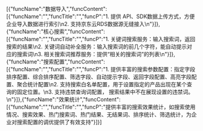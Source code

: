 [{"funcName":"数据导入","funcContent":[{"funcName":"","funcTitle":"","funcP":"1. 提供 API、SDK数据上传方式，方便企业导入数据进行索引\n2. 支持京东云RDS数据源无缝接入\n"}]},{"funcName":"核心搜索","funcContent":[{"funcName":"","funcTitle":"","funcP":"1. 关键词搜索服务：输入搜索词，返回搜索的结果\n2. 关键词自动补全服务：输入搜索词的前几个字符，能自动提示对应的搜索词\n3. 相关搜索词推荐服务：提供“相关的搜索词”的列表\n"}]},{"funcName":"搜索配置","funcContent":[{"funcName":"","funcTitle":"","funcP":"1. 提供丰富的搜索参数配置：指定字段排序配置、综合排序配置、筛选字段、自动提示字段、返回字段配置、高亮字段配置、聚合统计配置\n2. 支持搜索白名单配置，用于设置指定的产品出现在某个查询的固定位置。\n3. 支持违禁查询词配置， 搜索结果中不在展现设置的违禁词。\n"}]},{"funcName":"效果统计","funcContent":[{"funcName":"","funcTitle":"","funcP":"提供丰富的搜索效果统计，如搜索使用情况、搜索效果、热门搜索词、热门结果、无结果词、排序统计、筛选统计，为企业对搜索配置的调优提供了有效支持"}]}]